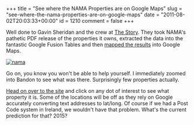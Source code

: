 +++
title = "See where the NAMA Properties are on Google Maps"
slug = "see-where-the-nama-properties-are-on-google-maps"
date = "2011-08-02T20:03:33+00:00"
id = 1210
comment = false
+++

Well done to Gavin Sheridan and the crew at [The Story](http://thestory.ie/). They took NAMA's pathetic PDF release of the properties it owns, extracted the data into the fantastic Google Fusion Tables and then [mapped the results](http://thestory.ie/2011/07/30/nama-enforcement-properties-mapped) into Google Maps.

[![](https://d1tidq54inel9p.cloudfront.net/wp-content/uploads/2011/08/nama.png "nama")](https://d1tidq54inel9p.cloudfront.net/wp-content/uploads/2011/08/nama.png)

Go on, you know you won't be able to help yourself. I immediately zoomed into Bandon to see what was there. Surprisingly few properties actually.

[Head on over to the site](http://thestory.ie/2011/07/30/nama-enforcement-properties-mapped/) and click on any dot of interest to see what property it is. Some of the locations will be off as they rely on Google accurately converting text addresses to lat/long. Of course if we had a Post Code system in Ireland, we wouldn't have that problem. What's the current prediction for that? 2015?

&nbsp;
